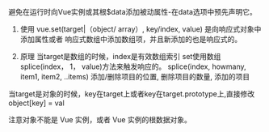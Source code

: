 避免在运行时向Vue实例或其根$data添加被动属性-在data选项中预先声明它。

1. 使用
vue.set(target|（object/ array）, key/index, value)
是向响应式对象中添加属性或者 响应式数组中添加数组项，并且新添加的也是响应式的。

2. 原理
当target是数组的时候，index是有效数组索引 set使用数组splice(index， 1， value)方法来触发响应的。
splice(index, howmany, item1, item2, ..items) 
添加/删除项目的位置, 删除项目的数量, 添加的项目

当target是对象的时候，key在target上或者key在target.prototype上,直接修改  object[key] = val



注意对象不能是 Vue 实例，或者 Vue 实例的根数据对象。

